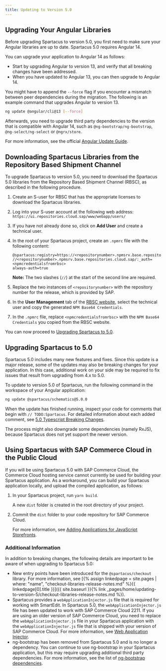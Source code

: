 ```yaml
---
title: Updating to Version 5.0
---
```


## Upgrading Your Angular Libraries

Before upgrading Spartacus to version 5.0, you first need to make sure your Angular libraries are up to date. Spartacus 5.0 requires Angular 14.

You can upgrade your application to Angular 14 as follows:

- Start by upgrading Angular to version 13, and verify that all breaking changes have been addressed.
- When you have updated to Angular 13, you can then upgrade to Angular 14.

You might have to append the `--force` flag if you encounter a mismatch between peer dependencies during the migration. The following is an example command that upgrades Angular to version 13.

```bash
ng update @angular/cli@13 [--force]
```

Afterwards, you need to upgrade third party dependencies to the version that is compatible with Angular 14, such as `@ng-bootstrap/ng-bootstrap`, `@ng-select/ng-select` or `@ngrx/store`.

For more information, see the official [Angular Update Guide](https://update.angular.io/).

## Downloading Spartacus Libraries from the Repository Based Shipment Channel

To upgrade Spartacus to version 5.0, you need to download the Spartacus 5.0 libraries from the Repository Based Shipment Channel (RBSC), as described in the following procedure.

1. Create an S-user for RBSC that has the appropriate licenses to download the Spartacus libraries.
1. Log into your S-user account at the following web address: `https://ui.repositories.cloud.sap/www/webapp/users/`
1. If you have not already done so, click on **Add User** and create a technical user.
1. In the root of your Spartacus project, create an `.npmrc` file with the following content:

   ```text
   @spartacus:registry=https://<repositorynumber>.npmsrv.base.repositories.cloud.sap/
   //<repositorynumber>.npmsrv.base.repositories.cloud.sap/:_auth=<npmcredentialsfromrbsc>
   always-auth=true
   ```

   **Note:** The two slashes (`//`) at the start of the second line are required.

1. Replace the two instances of `<repositorynumber>` with the repository number for the release, which is provided by SAP.
1. In the **User Management** tab of the [RBSC website](https://ui.repositories.cloud.sap/www/webapp/users/), select the technical user and copy the generated `NPM Base64 Credentials`.
1. In the `.npmrc` file, replace `<npmcredentialsfromrbsc>` with the `NPM Base64 Credentials` you copied from the RBSC website.

You can now proceed to [Upgrading Spartacus to 5.0](#upgrading-spartacus-to-50).

## Upgrading Spartacus to 5.0

Spartacus 5.0 includes many new features and fixes. Since this update is a major release, some of the updates may also be breaking changes for your application. In this case, additional work on your side may be required to fix issues that result from upgrading from 4.x to 5.0.

To update to version 5.0 of Spartacus, run the following command in the workspace of your Angular application:

```bash
ng update @spartacus/schematics@5.0.0
```

When the update has finished running, inspect your code for comments that begin with `// TODO:Spartacus`. For detailed information about each added comment, see [5.0 Typescript Breaking Changes](https://sap.github.io/spartacus-docs/beta-docs/5-0-typescript-breaking-changes/).

The process might also downgrade some dependencies (namely RxJS), because Spartacus does not yet support the newer version.

## Using Spartacus with SAP Commerce Cloud in the Public Cloud

If you will be using Spartacus 5.0 with SAP Commerce Cloud, the Commerce Cloud hosting service cannot currently be used for building your Spartacus application. As a workaround, you can build your Spartacus application locally, and upload the compiled application, as follows:

1. In your Spartacus project, run `yarn build`.

   A new `dist` folder is created in the root directory of your project.

2. Commit the `dist` folder to your code repository for SAP Commerce Cloud.

   For more information, see [Adding Applications for JavaScript Storefronts](https://help.sap.com/docs/SAP_COMMERCE_CLOUD_PUBLIC_CLOUD/b2f400d4c0414461a4bb7e115dccd779/63577f67a67347bf9f4765a5385ead33.html).

### Additional Information

In addition to breaking changes, the following details are important to be aware of when upgrading to Spartacus 5.0:

- New entry points have been introduced for the `@spartacus/checkout` library. For more information, see [{% assign linkedpage = site.pages | where: "name", "checkout-libraries-release-notes.md" %}{{ linkedpage[0].title }}]({{ site.baseurl }}{% link _pages/home/updating-to-version-5/checkout-libraries-release-notes.md %}).
- Spartacus provides a `webApplicationInjector.js` file that is required for working with SmartEdit. In Spartacus 5.0, the `webApplicationInjector.js` file has been updated to work with SAP Commerce Cloud 2211. If you are using an older version of SAP Commerce Cloud, you need to replace the `webApplicationInjector.js` file in your Spartacus application with the `webApplicationInjector.js` file that is shipped with your version of SAP Commerce Cloud. For more information, see [Web Application Injector](https://help.sap.com/docs/SAP_COMMERCE_CLOUD_PUBLIC_CLOUD/e1391e5265574bfbb56ca4c0573ba1dc/e9340d1d3d3249849ff154731277069a.html).
- ng-bootstrap has been removed from Spartacus 5.0 and is no longer a dependency. You can continue to use ng-bootstrap in your Spartacus application, but this may require upgrading additional third party dependencies. For more information, see the list of [ng-bootstrap dependencies](https://www.npmjs.com/package/@ng-bootstrap/ng-bootstrap).
